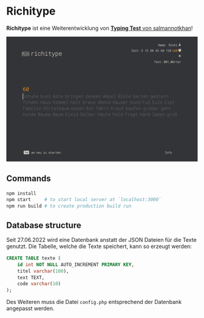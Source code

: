 # Richitype

**Richitype** ist eine Weiterentwicklung von [**Typing Test** von salmannotkhan](https://github.com/salmannotkhan/typing-test)!

![info](/info.png)

## Commands
```zsh
npm install
npm start     # to start local server at `localhost:3000`
npm run build # to create production build run
```
## Database structure
Seit 27.06.2022 wird eine Datenbank anstatt der JSON Dateien für die Texte genutzt. Die Tabelle, welche die Texte speichert, kann so erzeugt werden:

```sql
CREATE TABLE texte (
    id int NOT NULL AUTO_INCREMENT PRIMARY KEY,
    titel varchar(100),
    text TEXT,
    code varchar(10)
);
```

Des Weiteren muss die Datei `config.php` entsprechend der Datenbank angepasst werden.